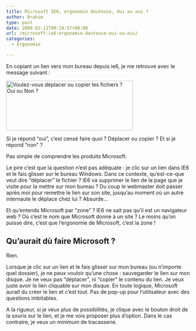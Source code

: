 ```yaml
---
title: Microsoft IE6, ergonomie douteuse, Oui ou oui ?
author: Brahim
type: post
date: 2008-02-11T09:19:57+00:00
url: /microsoft-ie6-ergonomie-douteuse-oui-ou-oui/
categories:
  - Ergonomie

---
```

En copiant un lien vers mon bureau depuis ie6, je me retrouve avec le message suivant :

[<img class="alignnone size-full wp-image-451" title="ie6-oui-ou-non" src="http://brahim.hamdouni.com/wp-uploads//ie6-oui-ou-non.jpg" alt="Voulez-vous déplacer ou copier les fichiers ? Oui ou Non ?" width="344" height="135" srcset="http://brahim.hamdouni.com/wp-uploads/ie6-oui-ou-non.jpg 344w, http://brahim.hamdouni.com/wp-uploads/ie6-oui-ou-non-300x117.jpg 300w" sizes="(max-width: 344px) 100vw, 344px" />][1]

Si je répond &#8220;oui&#8221;, c&#8217;est censé faire quoi ? Déplacer ou copier ? Et si je répond &#8220;non&#8221; ?
  
Pas simple de comprendre les produits Microsoft.

<!--more-->

Le pire c&#8217;est que la question n&#8217;est pas adéquate : je clic sur un lien dans IE6 et le fais glisser sur le bureau Windows. Dans ce contexte, qu&#8217;est-ce-que veut dire &#8220;déplacer&#8221; le fichier ? IE6 va supprimer le lien de la page que je visite pour la mettre sur mon bureau ? Du coup le webmaster doit passer après moi pour remettre le lien sur son site, jusqu&#8217;au moment où un autre internaute le déplace chez lui ? Absurde&#8230;

Et qu&#8217;entends Microsoft par &#8220;zone&#8221; ? IE6 ne sait pas qu&#8217;il est un navigateur web ? Où c&#8217;est le nom que Microsoft donne à un site ? Le moins qu&#8217;on puisse dire, c&#8217;est que l&#8217;ergonomie de Microsoft, c&#8217;est la zone !

## Qu&#8217;aurait dù faire Microsoft ?

Rien.
  
Lorsque je clic sur un lien et le fais glisser sur mon bureau (ou n&#8217;importe quel dossier), je ne peux vouloir qu&#8217;une chose : sauvegarder le lien sur mon disque. Je ne veux pas &#8220;déplacer&#8221;, ni &#8220;copier&#8221; le contenu du lien. Je veux juste avoir le lien cliquable sur mon disque. En toute logique, Microsoft aurait du créer le lien et c&#8217;est tout. Pas de pop-up pour l&#8217;utilisateur avec des questions imbitables.
  
A la rigueur, si je veux plus de possibilités, je clique avec le bouton droit de la souris sur le lien, et je me vois proposer plus d&#8217;option. Dans le cas contraire, je veux un minimum de tracasserie.

&nbsp;

 [1]: http://brahim.hamdouni.com/wp-uploads//ie6-oui-ou-non.jpg